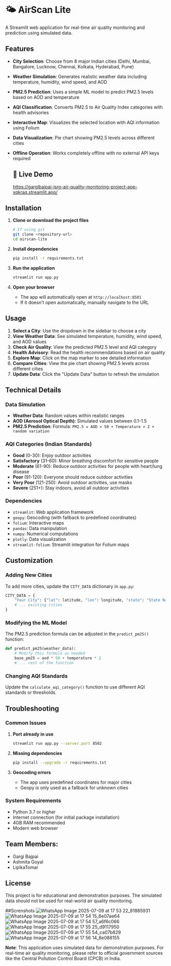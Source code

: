 # 🌤️ AirScan Lite

A Streamlit web application for real-time air quality monitoring and prediction using simulated data.

## Features

- **City Selection**: Choose from 8 major Indian cities (Delhi, Mumbai, Bangalore, Lucknow, Chennai, Kolkata, Hyderabad, Pune)
- **Weather Simulation**: Generates realistic weather data including temperature, humidity, wind speed, and AOD
- **PM2.5 Prediction**: Uses a simple ML model to predict PM2.5 levels based on AOD and temperature
- **AQI Classification**: Converts PM2.5 to Air Quality Index categories with health advisories
- **Interactive Map**: Visualizes the selected location with AQI information using Folium
- **Data Visualization**: Pie chart showing PM2.5 levels across different cities
- **Offline Operation**: Works completely offline with no external API keys required

  ## 🚀 Live Demo
  https://gargibajpai-isro-air-quality-monitoring-project-app-xqkraq.streamlit.app/

  
## Installation

1. **Clone or download the project files**
   ```bash
   # If using git
   git clone <repository-url>
   cd airscan-lite
   ```

2. **Install dependencies**
   ```bash
   pip install -r requirements.txt
   ```

3. **Run the application**
   ```bash
   streamlit run app.py
   ```

4. **Open your browser**
   - The app will automatically open at `http://localhost:8501`
   - If it doesn't open automatically, manually navigate to the URL

## Usage

1. **Select a City**: Use the dropdown in the sidebar to choose a city
2. **View Weather Data**: See simulated temperature, humidity, wind speed, and AOD values
3. **Check Air Quality**: View the predicted PM2.5 level and AQI category
4. **Health Advisory**: Read the health recommendations based on air quality
5. **Explore Map**: Click on the map marker to see detailed information
6. **Compare Cities**: View the pie chart showing PM2.5 levels across different cities
7. **Update Data**: Click the "Update Data" button to refresh the simulation

## Technical Details

### Data Simulation
- **Weather Data**: Random values within realistic ranges
- **AOD (Aerosol Optical Depth)**: Simulated values between 0.1-1.5
- **PM2.5 Prediction**: Formula: `PM2.5 = AOD × 50 + Temperature × 2 + random variation`

### AQI Categories (Indian Standards)
- **Good** (0-30): Enjoy outdoor activities
- **Satisfactory** (31-60): Minor breathing discomfort for sensitive people
- **Moderate** (61-90): Reduce outdoor activities for people with heart/lung disease
- **Poor** (91-120): Everyone should reduce outdoor activities
- **Very Poor** (121-250): Avoid outdoor activities, use masks
- **Severe** (251+): Stay indoors, avoid all outdoor activities

### Dependencies
- `streamlit`: Web application framework
- `geopy`: Geocoding (with fallback to predefined coordinates)
- `folium`: Interactive maps
- `pandas`: Data manipulation
- `numpy`: Numerical computations
- `plotly`: Data visualization
- `streamlit-folium`: Streamlit integration for Folium maps

## Customization

### Adding New Cities
To add more cities, update the `CITY_DATA` dictionary in `app.py`:

```python
CITY_DATA = {
    "Your City": {"lat": latitude, "lon": longitude, "state": "State Name"},
    # ... existing cities
}
```

### Modifying the ML Model
The PM2.5 prediction formula can be adjusted in the `predict_pm25()` function:

```python
def predict_pm25(weather_data):
    # Modify this formula as needed
    base_pm25 = aod * 50 + temperature * 2
    # ... rest of the function
```

### Changing AQI Standards
Update the `calculate_aqi_category()` function to use different AQI standards or thresholds.

## Troubleshooting

### Common Issues

1. **Port already in use**
   ```bash
   streamlit run app.py --server.port 8502
   ```

2. **Missing dependencies**
   ```bash
   pip install --upgrade -r requirements.txt
   ```

3. **Geocoding errors**
   - The app uses predefined coordinates for major cities
   - Geopy is only used as a fallback for unknown cities

### System Requirements
- Python 3.7 or higher
- Internet connection (for initial package installation)
- 4GB RAM recommended
- Modern web browser

 ## Team Members:
- Gargi Bajpai
- Ashmita Goyal
- LipikaTomar

## License

This project is for educational and demonstration purposes. The simulated data should not be used for real-world air quality monitoring.


##Screnshots 
![WhatsApp Image 2025-07-09 at 17 53 22_81885931](https://github.com/user-attachments/assets/5b49ae59-5784-4def-8678-85b991a4a9e8)
![WhatsApp Image 2025-07-09 at 17 54 15_6e07ae64](https://github.com/user-attachments/assets/58c67cfa-c245-4ede-a18f-9db3553d7d3c)
![WhatsApp Image 2025-07-09 at 17 54 57_a6f6c066](https://github.com/user-attachments/assets/bc4db520-6218-4894-b030-071b74086fd3)
![WhatsApp Image 2025-07-09 at 17 55 25_d9117950](https://github.com/user-attachments/assets/a432980c-4593-4a92-a606-6dec7d8bed32)
![WhatsApp Image 2025-07-09 at 17 55 54_ca07b829](https://github.com/user-attachments/assets/cc3c3130-92d0-4b27-9dc1-d4a47b4740a5)
![WhatsApp Image 2025-07-09 at 17 56 14_8e088155](https://github.com/user-attachments/assets/ea5830b8-adcb-45ef-a3b8-0aae86a87118)







**Note**: This application uses simulated data for demonstration purposes. For real-time air quality monitoring, please refer to official government sources like the Central Pollution Control Board (CPCB) in India. 
